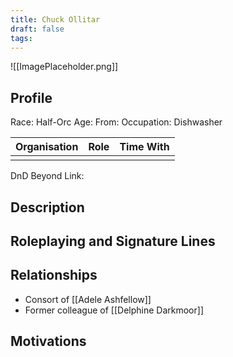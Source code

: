 ```yaml
---
title: Chuck Ollitar
draft: false
tags:
---
```

![[ImagePlaceholder.png]]

## Profile
Race: Half-Orc
Age:
From:
Occupation: Dishwasher

| Organisation | Role | Time With |
| ------------ | ---- | --------- |
|              |      |           

DnD Beyond Link:

## Description

## Roleplaying and Signature Lines

## Relationships
- Consort of [[Adele Ashfellow]]
- Former colleague of [[Delphine Darkmoor]]
## Motivations




